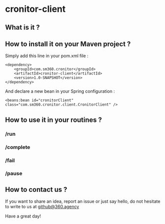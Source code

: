 # cronitor-client

## What is it ?

## How to install it on your Maven project ?
Simply add this line in your pom.xml file :
```
<dependency>
    <groupId>com.sm360.cronitor</groupId>
    <artifactId>cronitor-client</artifactId>
    <version>1.0-SNAPSHOT</version>
</dependency>
```
And declare a new bean in your Spring configuration :
```
<beans:bean id="cronitorClient" class="com.sm360.cronitor.client.CronitorClient" />
```
    
## How to use it in your routines ?

### /run

### /complete

### /fail

### /pause

## How to contact us ?

If you want to share an idea, report an issue or just say hello, do not hesitate to write to us at github@360.agency 

Have a great day!
